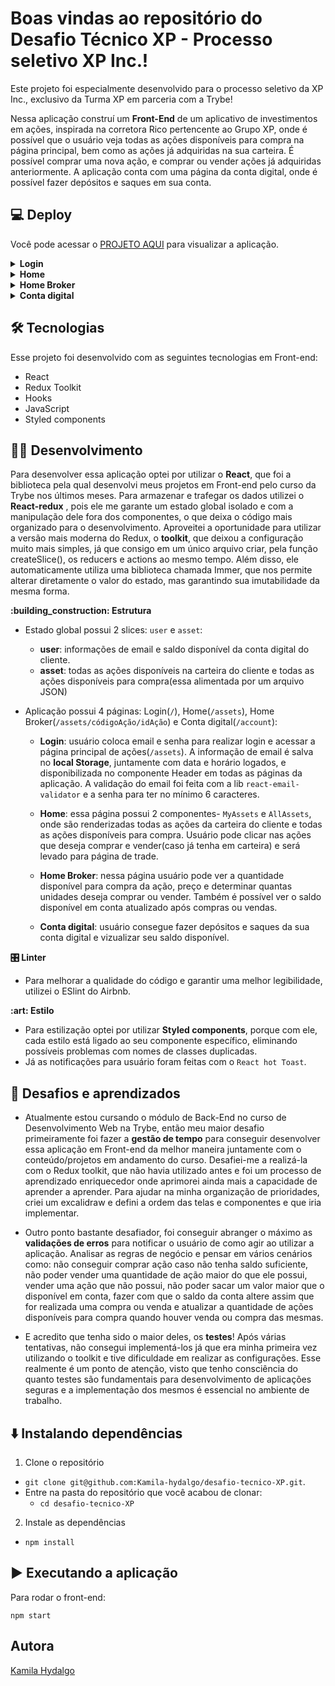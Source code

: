 # **Boas vindas ao repositório do Desafio Técnico XP - Processo seletivo XP Inc.!**

Este projeto foi especialmente desenvolvido para o processo seletivo da XP Inc., exclusivo da Turma XP em parceria com a Trybe! 

Nessa aplicação construí um <strong>Front-End</strong> de um aplicativo de investimentos em ações, inspirada na corretora Rico pertencente ao Grupo XP, onde é possível que o usuário veja todas as ações disponíveis para compra na página principal, bem como as ações já adquiridas na sua carteira. É possível comprar uma nova ação, e comprar ou vender ações já adquiridas anteriormente. A aplicação conta com uma página da conta digital, onde é possível fazer depósitos e saques em sua conta.


## **:computer: Deploy**

Você pode acessar o [PROJETO AQUI](https://rico-investimentos.vercel.app/) para visualizar a aplicação.

<details>
<summary><strong>Login</strong></summary>

![Captura de tela de 2022-07-24 19-52-53](https://user-images.githubusercontent.com/92739901/180675339-15aea8d8-fd0b-4acf-81b5-7357ab95d9ba.png)
</details>

<details>
<summary><strong>Home</strong></summary>

![Captura de tela de 2022-07-24 19-57-18](https://user-images.githubusercontent.com/92739901/180676868-9238733a-98db-4375-8be8-d939675fb635.png)

</details>

<details>
<summary><strong>Home Broker</strong></summary>

![Captura de tela de 2022-07-24 22-46-59](https://user-images.githubusercontent.com/92739901/180677881-d4a64577-ca55-465e-b263-d8e558f4a4e9.png)

</details>

<details>
<summary><strong>Conta digital</strong></summary>

![Captura de tela de 2022-07-24 22-43-24](https://user-images.githubusercontent.com/92739901/180677617-d3e30c5c-6aae-4920-b329-9fc389e80d39.png)

</details>

## **:hammer_and_wrench: Tecnologias**

Esse projeto foi desenvolvido com as seguintes tecnologias em Front-end:

- React
- Redux Toolkit
- Hooks
- JavaScript
- Styled components

## **:woman_technologist: Desenvolvimento**

Para desenvolver essa aplicação optei por utilizar o <strong>React</strong>, que foi a biblioteca pela qual desenvolvi meus projetos em Front-end pelo curso da Trybe nos últimos meses. Para armazenar e trafegar os dados utilizei o <strong>React-redux</strong> , pois ele me garante um estado global isolado e com a manipulação dele fora dos componentes, o que deixa o código mais organizado para o desenvolvimento. Aproveitei a oportunidade para utilizar a versão mais moderna do Redux, o <strong>toolkit</strong>, que deixou a configuração muito mais simples, já que consigo em um único arquivo criar, pela função createSlice(), os reducers e actions ao mesmo tempo. Além disso, ele automaticamente utiliza uma biblioteca chamada Immer, que nos permite alterar diretamente o valor do estado, mas garantindo sua imutabilidade da mesma forma.

<summary><strong>:building_construction: Estrutura</strong></summary>

- Estado global possui 2 slices: `user` e `asset`:

  - <strong>user</strong>: informações de email e saldo disponível da conta digital do cliente.
  - <strong>asset</strong>: todas as ações disponíveis na carteira do cliente e todas as ações disponíveis para compra(essa alimentada por um arquivo JSON)

- Aplicação possui 4 páginas: Login(`/`), Home(`/assets`), Home Broker(`/assets/códigoAção/idAção`) e Conta digital(`/account`):

  - <strong>Login</strong>: usuário coloca email e senha para realizar login e acessar a página principal de ações(`/assets`). A informação de email é salva no <strong>local Storage</strong>, juntamente com data e horário logados, e disponibilizada no componente Header em todas as páginas da aplicação. A validação do email foi feita com a lib `react-email-validator` e a senha para ter no mínimo 6 caracteres. 
  
  - <strong>Home</strong>: essa página possui 2 componentes- `MyAssets` e `AllAssets`, onde são renderizadas todas as ações da carteira do cliente e todas as ações disponíveis para compra. Usuário pode clicar nas ações que deseja comprar e vender(caso já tenha em carteira) e será levado para página de trade.
  
  - <strong>Home Broker</strong>: nessa página usuário pode ver a quantidade disponível para compra da ação, preço e determinar quantas unidades deseja comprar ou vender. Também é possível ver o saldo disponível em conta atualizado após compras ou vendas.
  
  - <strong>Conta digital</strong>: usuário consegue fazer depósitos e saques da sua conta digital e vizualizar seu saldo disponível.
  

<summary><strong>🎛 Linter</strong></summary>

 - Para melhorar a qualidade do código e garantir uma melhor legibilidade, utilizei o ESlint do Airbnb.

<summary><strong>:art: Estilo</strong></summary>

 - Para estilização optei por utilizar <strong>Styled components</strong>, porque com ele, cada estilo está ligado ao seu componente específico, eliminando possíveis problemas com nomes de classes duplicadas.
 - Já as notificações para usuário foram feitas com o `React hot Toast`.
 

## **:exploding_head: Desafios e aprendizados**

 - Atualmente estou cursando o módulo de Back-End no curso de Desenvolvimento Web na Trybe, então meu maior desafio primeiramente foi fazer a <strong>gestão de tempo</strong> para conseguir desenvolver essa aplicação em Front-end da melhor maneira juntamente com o conteúdo/projetos em andamento do curso. Desafiei-me a realizá-la com o Redux toolkit, que não havia utilizado antes e foi um processo de aprendizado enriquecedor onde aprimorei ainda mais a capacidade de aprender a aprender. Para ajudar na minha organização de prioridades, criei um excalidraw e defini a ordem das telas e componentes e que iria implementar.
 
 - Outro ponto bastante desafiador, foi conseguir abranger o máximo as <strong>validações de erros</strong> para notificar o usuário de como agir ao utilizar a aplicação. Analisar as regras de negócio e pensar em vários cenários como: não conseguir comprar ação caso não tenha saldo suficiente, não poder vender uma quantidade de ação maior do que ele possui, vender uma ação que não possui, não poder sacar um valor maior que o disponível em conta, fazer com que o saldo da conta altere assim que for realizada uma compra ou venda e atualizar a quantidade de ações disponíveis para compra quando houver venda ou compra das mesmas.
 
 - E acredito que tenha sido o maior deles, os <strong>testes</strong>! Após várias tentativas, não consegui implementá-los já que era minha primeira vez utilizando o toolkit e tive dificuldade em realizar as configurações. Esse realmente é um ponto de atenção, visto que tenho consciência do quanto testes são fundamentais para desenvolvimento de aplicações seguras e a implementação dos mesmos é essencial no ambiente de trabalho. 


## **:arrow_down: Instalando dependências**

1. Clone o repositório

  - `git clone git@github.com:Kamila-hydalgo/desafio-tecnico-XP.git`.
  - Entre na pasta do repositório que você acabou de clonar:
    - `cd desafio-tecnico-XP`

  2. Instale as dependências

  - `npm install`

## **:arrow_forward: Executando a aplicação**

Para rodar o front-end:

`npm start`

## **Autora**

[Kamila Hydalgo](https://github.com/Kamila-hydalgo)
